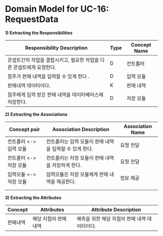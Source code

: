 # Domain Model for UC-16: RequestData

**1) Extracting the Responsibilities**

| Responsibility Description                                   | Type | Concept Name |
| ------------------------------------------------------------ | ---- | ------------ |
| 콘셉트간의 작업을 결합시키고, 필요한 작업을 다른 콘셉트에게 요청한다.  |  D  | 컨트롤러   |
| 점주가 판매 내역을 입력할 수 있게 한다 .       |  D  |  입력 모듈  |
| 판매내역 데이터이다. |  K |   판매 내역  |
| 점주에게 입력 받은 판매 내역을 데이터베이스에 저장한다.   |  D   |  저장 모듈  |


**2) Extracting the Associations**

| Concept pair | Association Description | Association Name |
| ------------------ | ----------------------- | ---------------- |
| 컨트롤러 <-> 입력 모듈 | 컨트롤러는 입력 모듈이 판매 내역을 입력할 수 있게 한다.   |  요청 전달 |
| 컨트롤러 <-> 저장 모듈 | 컨트롤러는 저장 모듈이 판매 내역을 저장하게 한다.  | 요청 전달  |
| 입력모듈 <-> 저장 모듈 | 입력모듈은 저장 모듈에게 판매 내역을 제공한다.      | 정보 제공     |
|  |  |        |
|   |    |      |  

**3) Extracting the Attributes**

| Concept | Attributes | Attribute Description |
| ------- | ---------- | --------------------- |
| 판매내역  |  해당 지점의 판매 내역  |  예측을 위한 해당 지점의 판매 내역 데이터이다.    |

